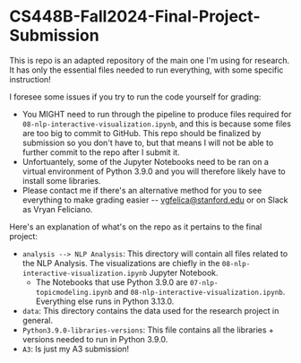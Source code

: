 # CS448B-Fall2024-Final-Project-Submission

This is repo is an adapted repository of the main one I'm using for research. It has only the essential files needed to run everything, with some specific instruction! 

I foresee some issues if you try to run the code yourself for grading:
* You MIGHT need to run through the pipeline to produce files required for `08-nlp-interactive-visualization.ipynb`, and this is because some files are too big to commit to GitHub. This repo should be finalized by submission so you don't have to, but that means I will not be able to further commit to the repo after I submit it.
* Unfortuantely, some of the Jupyter Notebooks need to be ran on a virtual environment of Python 3.9.0 and you will therefore likely have to install some libraries.
* Please contact me if there's an alternative method for you to see everything to make grading easier -- vgfelica@stanford.edu or on Slack as Vryan Feliciano.

Here's an explanation of what's on the repo as it pertains to the final project:
- `analysis --> NLP Analysis`: This directory will contain all files related to the NLP Analysis. The visualizations are chiefly in the `08-nlp-interactive-visualization.ipynb` Jupyter Notebook.
  -  The Notebooks that use Python 3.9.0 are `07-nlp-topicmodeling.ipynb` and `08-nlp-interactive-visualization.ipynb`. Everything else runs in Python 3.13.0.
- `data`: This directory contains the data used for the research project in general.
- `Python3.9.0-libraries-versions`: This file contains all the libraries + versions needed to run in Python 3.9.0.
- `A3`: Is just my A3 submission!
